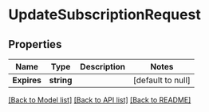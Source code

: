 # UpdateSubscriptionRequest

## Properties
Name | Type | Description | Notes
------------ | ------------- | ------------- | -------------
**Expires** | **string** |  | [default to null]

[[Back to Model list]](../README.md#documentation-for-models) [[Back to API list]](../README.md#documentation-for-api-endpoints) [[Back to README]](../README.md)

